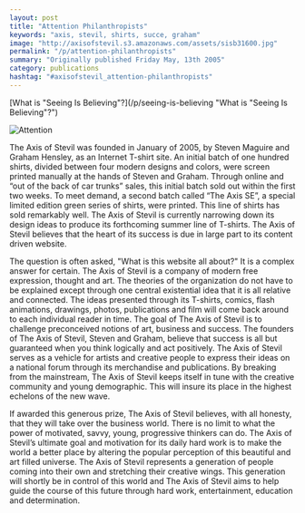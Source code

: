 ```yaml
---
layout: post
title: "Attention Philanthropists"
keywords: "axis, stevil, shirts, succe, graham"
image: "http://axisofstevil.s3.amazonaws.com/assets/sisb31600.jpg"
permalink: "/p/attention-philanthropists"
summary: "Originally published Friday May, 13th 2005"
category: publications
hashtag: "#axisofstevil_attention-philanthropists"
---
```


[id_1]: http://axisofstevil.s3.amazonaws.com/assets/sisb31600.jpg "Attention"
[What is "Seeing Is Believing"?](/p/seeing-is-believing "What is "Seeing Is Believing"?")

![Attention][id_1]

The Axis of Stevil was founded in January of 2005, by Steven Maguire and Graham Hensley, as an Internet T-shirt site. An initial batch of one hundred shirts, divided between four modern designs and colors, were screen printed manually at the hands of Steven and Graham. Through online and “out of the back of car trunks” sales, this initial batch sold out within the first two weeks. To meet demand, a second batch called “The Axis SE”, a special limited edition green series of shirts, were printed. This line of shirts has sold remarkably well. The Axis of Stevil is currently narrowing down its design ideas to produce its forthcoming summer line of T-shirts. The Axis of Stevil believes that the heart of its success is due in large part to its content driven website.

The question is often asked, "What is this website all about?" It is a complex answer for certain. The Axis of Stevil is a company of modern free expression, thought and art. The theories of the organization do not have to be explained except through one central existential idea that it is all relative and connected. The ideas presented through its T-shirts, comics, flash animations, drawings, photos, publications and film will come back around to each individual reader in time. The goal of The Axis of Stevil is to challenge preconceived notions of art, business and success. The founders of The Axis of Stevil, Steven and Graham, believe that success is all but guaranteed when you think logically and act positively. The Axis of Stevil serves as a vehicle for artists and creative people to express their ideas on a national forum through its merchandise and publications. By breaking from the mainstream, The Axis of Stevil keeps itself in tune with the creative community and young demographic. This will insure its place in the highest echelons of the new wave.

If awarded this generous prize, The Axis of Stevil believes, with all honesty, that they will take over the business world. There is no limit to what the power of motivated, savvy, young, progressive thinkers can do. The Axis of Stevil’s ultimate goal and motivation for its daily hard work is to make the world a better place by altering the popular perception of this beautiful and art filled universe. The Axis of Stevil represents a generation of people coming into their own and stretching their creative wings. This generation will shortly be in control of this world and The Axis of Stevil aims to help guide the course of this future through hard work, entertainment, education and determination.
